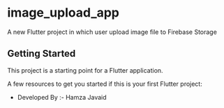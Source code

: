 # image_upload_app

A new Flutter project in which user upload image file to Firebase Storage

## Getting Started

This project is a starting point for a Flutter application.

A few resources to get you started if this is your first Flutter project:

- Developed By :- Hamza Javaid 